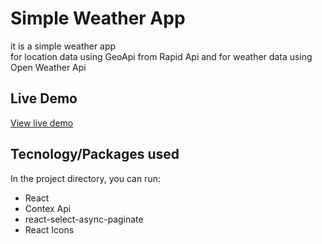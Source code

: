 # Simple Weather App

it is a simple weather app    
for location data using GeoApi from Rapid Api and for weather data using Open Weather Api

## Live Demo

[View live demo](https://simple-weather-app-with-5days.netlify.app/)

## Tecnology/Packages used

In the project directory, you can run:

- React 
- Contex Api
- react-select-async-paginate
- React Icons

